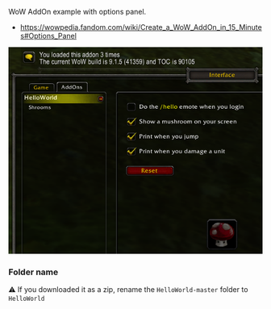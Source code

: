 WoW AddOn example with options panel.
- https://wowpedia.fandom.com/wiki/Create_a_WoW_AddOn_in_15_Minutes#Options_Panel

![](https://github.com/ketho-wow/HelloWorld/raw/master/preview.png)

### Folder name
⚠️ If you downloaded it as a zip, rename the `HelloWorld-master` folder to `HelloWorld`
